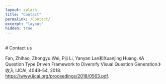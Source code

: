 ```yaml
---
layout: splash
title: "Contact"
permalink: /Contact/
excerpt: "layout"
hidden: true
---
```


<br>
# Contact us

Fan, Zhihao, Zhongyu Wei, Piji Li, Yanyan Lan和Xuanjing Huang. 《A Question Type Driven Framework to Diversify Visual Question Generation.》 收入 IJCAI, 4048–54, 2018. https://www.ijcai.org/proceedings/2018/0563.pdf.
